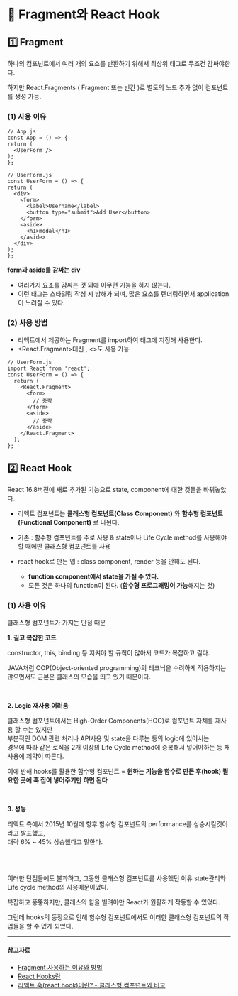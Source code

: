# 💫 Fragment와 React Hook
 

## 1️⃣ Fragment
  
  
하나의 컴포넌트에서 여러 개의 요소를 반환하기 위해서 최상위 태그로 무조건 감싸야한다.

하지만 React.Fragments ( Fragment 또는 빈칸 )로 별도의 노드 추가 없이 컴포넌트를 생성 가능.

### (1) 사용 이유
  ```
// App.js
const App = () => {
  return (
    <UserForm />
  );
};

// UserForm.js
const UserForm = () => {
  return (
    <div>
      <form>
        <label>Username</label>
        <button type="submit">Add User</button>
      </form>
      <aside>
        <h1>modal</h1>
      </aside>
    </div>
  );
};
```

**form과 aside를 감싸는 div**
- 여러가지 요소를 감싸는 것 외에 아무런 기능을 하지 않는다.
- 이런 태그는 스타일링 작성 시 방해가 되며, 많은 요소를 렌더링하면서 application이 느려질 수 있다.

### (2) 사용 방법

- 리액트에서 제공하는 Fragment를 import하여 태그에 지정해 사용한다.
- <React.Fragment>대신 <Fragment>, <>도 사용 가능

```
// UserForm.js
import React from 'react';
const UserForm = () => {
  return (
    <React.Fragment>
      <form>
        // 중략
      </form>
      <aside>
        // 중략
      </aside>
    </React.Fragment>
  );
};
```


## 2️⃣ React Hook

React 16.8버전에 새로 추가된 기능으로 state, component에 대한 것들을 바꿔놓았다.


- 리액트 컴포넌트는 **클래스형 컴포넌트(Class Component)** 와 **함수형 컴포넌트(Functional Component)** 로 나뉜다.
- 기존 : 함수형 컴포넌트를 주로 사용 & state이나 Life Cycle method를 사용해야 할 때에만 클래스형 컴포넌트를 사용

- react hook로 만든 앱 : class component, render 등을 안해도 된다.
    - **function component에서 state을 가질 수 있다.**
    - 모든 것은 하나의 function이 된다. (**함수형 프로그래밍이 가능**해지는 것) 


### (1) 사용 이유 

클래스형 컴포넌트가 가지는 단점 때문

**1. 길고 복잡한 코드**

constructor, this, binding 등 지켜야 할 규칙이 많아서 코드가 복잡하고 길다.  

JAVA처럼 OOP(Object-oriented programming)의 테크닉을 수려하게 적용하지는 않으면서도 근본은 클래스의 모습을 띄고 있기 때문이다.

<br>
 
**2. Logic 재사용 어려움**

클래스형 컴포넌트에서는 High-Order Components(HOC)로 컴포넌트 자체를 재사용 할 수는 있지만  
부분적인 DOM 관련 처리나 API사용 및 state을 다루는 등의 logic에 있어서는  
경우에 따라 같은 로직을 2개 이상의 Life Cycle method에 중복해서 넣어야하는 등 재사용에 제약이 따른다.

이에 반해 hooks를 활용한 함수형 컴포넌트 = **원하는 기능을 함수로 만든 후(hook) 필요한 곳에 훅 집어 넣어주기만 하면 된다**

<br>

**3. 성능**

리액트 측에서 2015년 10월에 향후 함수형 컴포넌트의 performance를 상승시킬것이라고 발표했고,  
대략 6% ~ 45% 상승했다고 말한다.

 
<br>
<br>

이러한 단점들에도 불과하고, 그동안 클래스형 컴포넌트를 사용했던 이유 state관리와 Life cycle method의 사용때문이었다.  

복잡하고 뚱뚱하지만, 클래스의 힘을 빌려야만 React가 원활하게 작동할 수 있었다.  

그런데 hooks의 등장으로 인해 함수형 컴포넌트에서도 이러한 클래스형 컴포넌트의 작업들을 할 수 있게 되었다.




  <hr>

#### 참고자료
- [Fragment 사용하는 이유와 방법](https://velog.io/@yeonsubaek/React-Fragment-%EC%82%AC%EC%9A%A9%ED%95%98%EB%8A%94-%EC%9D%B4%EC%9C%A0%EC%99%80-%EC%82%AC%EC%9A%A9-%EB%B0%A9%EB%B2%95)
- [React Hooks란](https://studyingych.tistory.com/59)
- [리액트 훅(react hook)이란? - 클래스형 컴포넌트와 비교](https://codingbroker.tistory.com/23)


        
